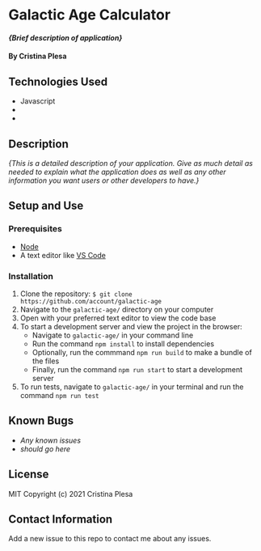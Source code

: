 # Galactic Age Calculator

#### _{Brief description of application}_

#### By Cristina Plesa

## Technologies Used

* Javascript
* 
* 

## Description

_{This is a detailed description of your application. Give as much detail as needed to explain what the application does as well as any other information you want users or other developers to have.}_

## Setup and Use

### Prerequisites
* [Node](https://nodejs.org/en/)
* A text editor like [VS Code](https://code.visualstudio.com/)

### Installation
1. Clone the repository: `$ git clone https://github.com/account/galactic-age`
2. Navigate to the `galactic-age/` directory on your computer
3. Open with your preferred text editor to view the code base
4. To start a development server and view the project in the browser:
    * Navigate to `galactic-age/` in your command line
    * Run the command `npm install` to install dependencies
    * Optionally, run the commmand `npm run build` to make a bundle of the files
    * Finally, run the command `npm run start` to start a development server
5. To run tests, navigate to `galactic-age/` in your terminal and run the command `npm run test`

## Known Bugs

* _Any known issues_
* _should go here_

## License

MIT Copyright (c) 2021 Cristina Plesa

## Contact Information

Add a new issue to this repo to contact me about any issues.